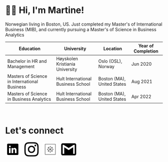 # 👋🏼 Hi, I'm Martine!
<p> Norwegian living in Boston, US. Just completed my Master's of International Business (MIB), and currently pursuing a Master's of Science in Business Analytics
    
    
| Education                                      | University                         | Location                      |  Year of Completion                      |
| ---------------------------------------------- |------------------------------------| ------------------------------| ------------------------|
| Bachelor in HR and Management                  | Høyskolen Kristiania  University   |  Oslo (OSL), Norway           |  Jun 2020               |
| Masters of Science in International Business   | Hult International Business School |  Boston (MA), United States   |  Aug 2021               |
| Masters of Science in Business Analytics       | Hult International Business School |  Boston (MA), United States   |  Apr 2022               |

<br>
        

#  <b>Let's connect</b>

  [<img  src="logo-linkedin-logo-icon-png-svg.png"  width="48"  height="48"  style="background-color:white;">][linkedin]
  &nbsp;
  [<img  src="Instagam.png" width="48" height="48"   style="background-color:white;">][instagram]
  &nbsp;
  [<img  src="tableau-logo.png" width="48" height="48"   style="background-color:white;">][tableau]
  &nbsp;
  [<img  src="gmail_logo.png" width="48" height="48"   style="background-color:white;">][gmail]
  
  [linkedin]:   https://www.linkedin.com/in/stojohansen/
  [instagram]:  https://www.instagram.com/martinesto/
  [tableau]:    https://public.tableau.com/app/profile/martine.elisabeth.st.johansen
  [gmail]:      mailto:stojohansen@gmail.com
